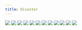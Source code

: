 ```yaml
---
title: Disaster
---
```


![](p087.png)
![](p088.png)
![](p089.png)
![](p090.png)
![](p091.png)
![](p092.png)
![](p093.png)
![](p094.png)
![](p095.png)
![](p096.png)
![](p097.png)
![](p098.png)
